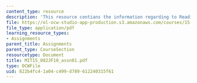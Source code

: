 ```yaml
---
content_type: resource
description: 'This resource contians the information regarding to Readings in AMO. '
file: https://ol-ocw-studio-app-production.s3.amazonaws.com/courses/15-082j-network-optimization-fall-2010/822b4fc41a04c499d789612240315f61_MIT15_082JF10_assn01.pdf
file_type: application/pdf
learning_resource_types:
- Assignments
parent_title: Assignments
parent_type: CourseSection
resourcetype: Document
title: MIT15_082JF10_assn01.pdf
type: OCWFile
uid: 822b4fc4-1a04-c499-d789-612240315f61
---
```

